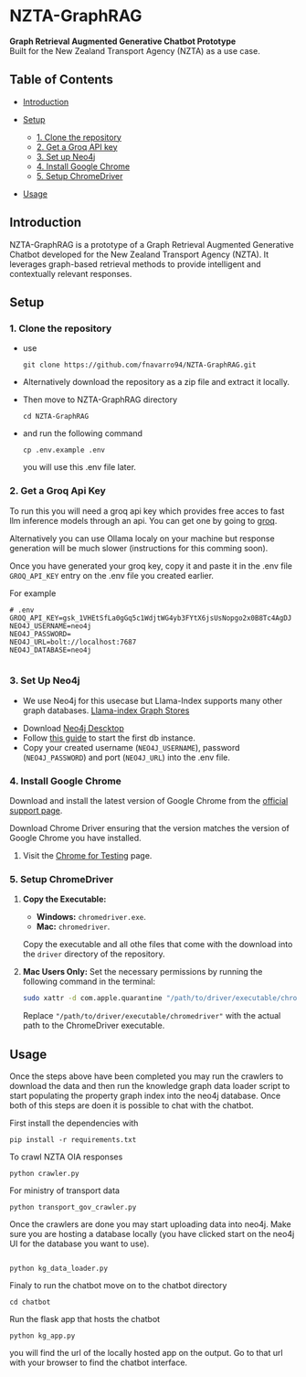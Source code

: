 # NZTA-GraphRAG

**Graph Retrieval Augmented Generative Chatbot Prototype**  
Built for the New Zealand Transport Agency (NZTA) as a use case.

## Table of Contents

- [Introduction](#introduction)
- [Setup](#Setup)
  - [1. Clone the repository](#1-clone-the-repository)
  - [2. Get a Groq API key](#2-get-a-groq-api-key)
  - [3. Set up Neo4j](#3-set-up-neo4j)
  - [4. Install Google Chrome](#4-install-google-chrome)
  - [5. Setup ChromeDriver](#5-setup-chromedriver)
  
- [Usage](#usage)


## Introduction

NZTA-GraphRAG is a prototype of a Graph Retrieval Augmented Generative Chatbot developed for the New Zealand Transport Agency (NZTA). It leverages graph-based retrieval methods to provide intelligent and contextually relevant responses.

## Setup


### 1. Clone the repository
- use
  ```{bash}
  git clone https://github.com/fnavarro94/NZTA-GraphRAG.git
  ```
- Alternatively download the repository as a zip file and extract it locally.
- Then move to NZTA-GraphRAG directory
  ```{bash}
  cd NZTA-GraphRAG
  ```
- and run the following command
  ```{bash}
  cp .env.example .env
  ```
  
  you will use this .env file later.

### 2. Get a Groq Api Key
To run this you will need a groq api key which provides free acces to fast llm inference models through an api. You can get one by going to [groq](https://console.groq.com/keys).

Alternatively you can use Ollama localy on your machine but response generation will be much slower (instructions for this comming soon). 

Once you have generated your groq key, copy it and paste it in the .env file  `GROQ_API_KEY` entry on the .env file you created earlier. 

For example

```
# .env
GROQ_API_KEY=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
NEO4J_USERNAME=neo4j
NEO4J_PASSWORD=
NEO4J_URL=bolt://localhost:7687
NEO4J_DATABASE=neo4j


```

### 

### 3. Set Up Neo4j
* We use Neo4j for this usecase but Llama-Index supports many other graph databases. [Llama-index Graph Stores](https://docs.llamaindex.ai/en/stable/community/integrations/graph_stores/)
- Download [Neo4j Descktop](https://neo4j.com/download/?utm_source=Google&utm_medium=PaidSearch&utm_campaign=Evergreen&utm_content=APAC-Search-SEMCE-DSA-None-SEM-SEM-NonABM&utm_term=&utm_adgroup=DSA&gad_source=1&gbraid=0AAAAADk9OYoXSQrlYLZG7dru9vfHVS8AY&gclid=Cj0KCQjwxsm3BhDrARIsAMtVz6P9mwe7uNuMCtDLOdCsyTfMbxGH7oH8MofV4NVE9d4wd2VhJ-jCTkAaAiqtEALw_wcB)
- Follow [this guide](https://docs.google.com/document/d/1f7_xYh_ZiRN6rhQZgvqgnqvm6_KM76Xs1UaiYTIg1RU/edit?usp=sharing) to start the first db instance.
- Copy your created username (`NEO4J_USERNAME`), password (`NEO4J_PASSWORD`) and port (`NEO4J_URL`) into the .env file. 

### 4. Install Google Chrome

Download and install the latest version of Google Chrome from the [official support page](https://support.google.com/chrome/answer/95346?hl=en&co=GENIE.Platform%3DDesktop).

Download Chrome Driver ensuring that the version matches the version of Google Chrome you have installed.

1. Visit the [Chrome for Testing](https://googlechromelabs.github.io/chrome-for-testing/) page.

### 5. Setup ChromeDriver

1. **Copy the Executable:**
   
   - **Windows:**  `chromedriver.exe`.
   - **Mac:** `chromedriver`.

   Copy the  executable and all othe files that come with the download into the `driver` directory of the repository.

2. **Mac Users Only:** Set the necessary permissions by running the following command in the terminal:

    ```bash
    sudo xattr -d com.apple.quarantine "/path/to/driver/executable/chromedriver"
    ```

    Replace `"/path/to/driver/executable/chromedriver"` with the actual path to the ChromeDriver executable.

## Usage

Once the steps above have been completed you may run the crawlers to download the data and then run the knowledge graph data loader script to start populating the property graph index into the neo4j database. Once both of this steps are doen it is possible to chat with the chatbot. 

First install the dependencies with

```{bash}
pip install -r requirements.txt
```

To crawl NZTA OIA responses

```{bash}
python crawler.py
```

For ministry of transport data

```{bash}
python transport_gov_crawler.py
```

Once the crawlers are done you may start uploading data into neo4j. Make sure you are hosting a database locally (you have clicked start on the neo4j UI for the database you want to use).

```{bash}

python kg_data_loader.py

```

Finaly to run the chatbot move on to the chatbot directory
```{bash}
cd chatbot
```
Run the flask app that hosts the chatbot

```{bash}
python kg_app.py
```

you will find the url of the locally hosted app on the output. Go to that url with your browser to find the chatbot interface. 
